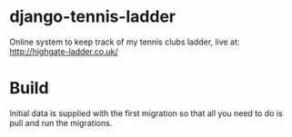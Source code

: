 django-tennis-ladder
====================

Online system to keep track of my tennis clubs ladder, live at: http://highgate-ladder.co.uk/


Build
====================
Initial data is supplied with the first migration so that all you need to do is pull and run the migrations.
